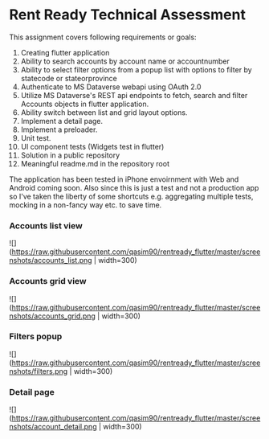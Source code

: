 # Rent Ready Technical Assessment

This assignment covers following requirements or goals:

1. Creating flutter application
2. Ability to search accounts by account name or accountnumber
3. Ability to select filter options from a popup list with options to filter by statecode or stateorprovince
4. Authenticate to MS Dataverse webapi using OAuth 2.0
5. Utilize MS Dataverse's REST api endpoints to fetch, search and filter Accounts objects in flutter application.
6. Ability switch between list and grid layout options.
7. Implement a detail page.
8. Implement a preloader.
9. Unit test.
10. UI component tests (Widgets test in flutter)
11. Solution in a public repository
12. Meaningful readme.md in the repository root

The application has been tested in iPhone envoirnment with Web and Android coming soon. Also since this is just a test and not a production app so I've taken the liberty of some shortcuts e.g. aggregating multiple tests, mocking in a non-fancy way etc. to save time.

### Accounts list view
![](https://raw.githubusercontent.com/qasim90/rentready_flutter/master/screenshots/accounts_list.png | width=300)

### Accounts grid view
![](https://raw.githubusercontent.com/qasim90/rentready_flutter/master/screenshots/accounts_grid.png | width=300)

### Filters popup
![](https://raw.githubusercontent.com/qasim90/rentready_flutter/master/screenshots/filters.png | width=300)

### Detail page
![](https://raw.githubusercontent.com/qasim90/rentready_flutter/master/screenshots/account_detail.png | width=300)
